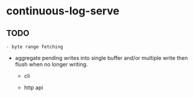 # continuous-log-serve

## TODO

	- byte range fetching

  - aggregate pending writes into single buffer and/or multiple write
    then flush when no longer writing.

	- cli

	- http api
